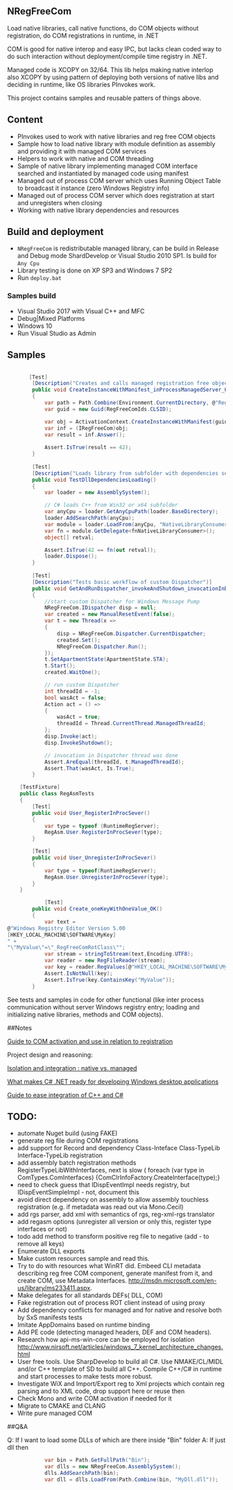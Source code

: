 ## NRegFreeCom

 Load native libraries, call native functions, do COM objects without registration, do COM registrations in runtime, in .NET

 COM is good for native interop and easy IPC, but lacks clean coded way to do such interaction without deployment/compile time registry in .NET.

 Managed code is XCOPY on 32/64. This lib helps making native interlop also XCOPY by using pattern of deploying both versions of native libs and deciding in runtime, like OS libraries PInvokes work. 

 This project contains samples and reusable patters of things above.

## Content
* PInvokes used to work with native libraries and reg free COM objects
* Sample how to load native library with module definition as assembly and providing it with managed COM services
* Helpers to work with native and COM threading
* Sample of native library implementing managed COM interface searched and  instantiated by managed code using manifest
* Managed out of process COM server which uses Running Object Table to broadcast it instance (zero Windows Registry info)
* Managed out of process COM server which does registration at start and unregisters when closing
* Working with native library dependencies and resources

## Build and deployment

* `NRegFreeCom` is redistributable managed library, can be build in Release and Debug mode ShardDevelop or Visual Studio 2010 SP1. Is build for `Any Cpu`
* Library testing is done on XP SP3 and Windows 7 SP2
* Run `deploy.bat`


### Samples build

* Visual Studio 2017 with Visual C++ and MFC
* Debug|Mixed Platforms
* Windows 10
* Run Visual Studio as Admin

## Samples

```csharp

       [Test]
		[Description("Creates and calls managed registration free object")]
        public void CreateInstanceWithManifest_inProcessManagedServer_OK()
        {		    
            var path = Path.Combine(Environment.CurrentDirectory, @"RegFreeCom.Implementations.dll.manifest");
            var guid = new Guid(RegFreeComIds.CLSID);

            var obj = ActivationContext.CreateInstanceWithManifest(guid, path);
            var inf = (IRegFreeCom)obj;
            var result = inf.Answer();
			
            Assert.IsTrue(result == 42);
        }
		
		[Test]
        [Description("Loads library from subfolder with dependencies searched in this subfolder")]
        public void TestDllDependenciesLoading()
        {
            var loader = new AssemblySystem();

            // C# loads C++ from Win32 or x64 subfolder
            var anyCpu = loader.GetAnyCpuPath(loader.BaseDirectory);
            loader.AddSearchPath(anyCpu);
            var module = loader.LoadFrom(anyCpu, "NativeLibraryConsumer.dll");
            var fn = module.GetDelegate<fnNativeLibraryConsumer>();
            object[] retval;

            Assert.IsTrue(42 == fn(out retval));
            loader.Dispose();
        }
		
        [Test]
        [Description("Tests basic workflow of custom Dispatcher")]
        public void GetAndRunDispatcher_invokeAndShutdown_invocationInDispatcherDone()
        {
            //start custom Dispatcher for Windows Message Pump
            NRegFreeCom.IDispatcher disp = null;
            var created = new ManualResetEvent(false);
            var t = new Thread(x =>
            {
                disp = NRegFreeCom.Dispatcher.CurrentDispatcher;
                created.Set();
                NRegFreeCom.Dispatcher.Run();
            });
            t.SetApartmentState(ApartmentState.STA);
            t.Start();
            created.WaitOne();

            // run custom Dispatcher
            int threadId = -1;
            bool wasAct = false;
            Action act = () =>
            {
                wasAct = true;
                threadId = Thread.CurrentThread.ManagedThreadId;
            };
            disp.Invoke(act);
            disp.InvokeShutdown();

            // invocation in Dispatcher thread was done
            Assert.AreEqual(threadId, t.ManagedThreadId);
            Assert.That(wasAct, Is.True);
        }

    [TestFixture]
    public class RegAsmTests
    {
        [Test]
        public void User_RegisterInProcSever()
        {
            var type = typeof (RuntimeRegServer);
            RegAsm.User.RegisterInProcSever(type);
        }

        [Test]
        public void User_UnregisterInProcSever()
        {
            var type = typeof(RuntimeRegServer);
            RegAsm.User.UnregisterInProcSever(type);
        }
    }

	        [Test]
        public void Create_oneKeyWithOneValue_OK()
        {
            var text = 
@"Windows Registry Editor Version 5.00
[HKEY_LOCAL_MACHINE\SOFTWARE\MyKey]
" +
"\"MyValue\"=\"_RegFreeComRotClass\"";
            var stream = stringToStream(text,Encoding.UTF8);
            var reader = new RegFileReader(stream);
            var key = reader.RegValues[@"HKEY_LOCAL_MACHINE\SOFTWARE\MyKey"];
            Assert.IsNotNull(key);
            Assert.IsTrue(key.ContainsKey("MyValue"));
        }
```

See tests and samples in code for other functional (like inter process communication without server Windows registry entry; loading and initializing native libraries, methods and COM objects).

##Notes

[Guide to COM activation and use in relation to registration ](doc/regfreecomguide.md)

Project design and reasoning:

[Isolation and integration : native vs. managed](doc/isolateintegrate.md)

[What makes C# .NET ready for developing Windows desktop applications](doc/netnative.md)

[Guide to ease integration of C++ and C#](doc/nativemanagedeasy.md)


## TODO:
* automate Nuget build (using FAKE)
* generate reg file during COM registrations
* add support for Record and dependency Class-Inteface Class-TypeLib Interface-TypeLib registration
* add assembly batch registration methods RegisterTypeLibWithInterfaces, next is slow (	foreach (var type in ComTypes.ComInterfaces) {ComClrInfoFactory.CreateInterface(type);}
* need to check guess that IDispEventImpl needs registry, but  IDispEventSimpleImpl - not, document this
* avoid direct dependency on assembly to allow assembly touchless registration (e.g. if metadata was read out via Mono.Cecil)
* add rgs parser, add xml with semantics of rgs, reg-xml-rgs translator
* add regasm options (unregister all version or only this, register type interfaces or not)
* todo add method to transform positive reg file to negative (add - to remove all keys)
* Enumerate DLL exports
* Make custom resources sample and read this.
* Try to do with resources what WinRT did. Embeed CLI metadata describing reg free COM component, generate manifest from it, and create COM, use Metadata Interfaces. http://msdn.microsoft.com/en-us/library/ms233411.aspx.
* Make delegates for all standards DEFs( DLL, COM)
* Fake registration out of process ROT client instead of using proxy
* Add dependency conflicts for managed and for native and resolve both by SxS manifests tests
* Imitate AppDomains based on runtime binding
* Add PE code (detecting managed headers, DEF and COM headers).
* Research how  api-ms-win-core can be employed for isolation http://www.nirsoft.net/articles/windows_7_kernel_architecture_changes.html
* User free tools. Use SharpDevelop to build all C#. Use NMAKE/CL/MIDL and/or C++ template of SD to build all C++. Compile C++/C# in runtime and start processes to make tests more robust.
* Investigate WiX and Import/Export reg to Xml projects which contain reg parsing and to XML code, drop support here or reuse then
* Check Mono and write COM activation if needed for it
* Migrate to CMAKE and CLANG
* Write pure managed COM

##Q&A

Q: If I want to load some DLLs of which are there inside "Bin" folder
A:
If just dll then 
```csharp
            var bin = Path.GetFullPath("Bin");
            var dlls = new NRegFreeCom.AssemblySystem();
            dlls.AddSearchPath(bin);
            var dll = dlls.LoadFrom(Path.Combine(bin, "MyDll.dll"));
```
